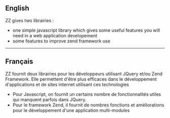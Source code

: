 ## English ##
ZZ gives two librairies :
  * one simple javascript library which gives some useful features you will need in a web application developement
  * some features to improve zend framework use



---

## Français ##
ZZ fournit deux librairies pour les développeurs utilisant JQuery et/ou Zend Framework. Elle permettent d'être plus efficaces dans le développement d'applications et de sites internet utilisant ces technologies

  * Pour Javascript, on fournit un certains nombre de fonctionnalités utiles qui manquent parfois dans JQuery.
  * Pour le framework Zend, il fournit de nombres fonctions et améliorations pour le développement d'une application multi-modules